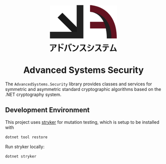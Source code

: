 <p align="center">
  <a title="Project Logo">
    <img height="150" style="margin-top:15px" src="https://raw.githubusercontent.com/Advanced-Systems/vector-assets/master/advanced-systems-logo-annotated.svg">
  </a>
</p>

<h1 align="center">Advanced Systems Security</h1>

The `AdvancedSystems.Security` library provides classes and services for symmetric and
asymmetric standard cryptographic algorithms based on the .NET cryptography system.

## Development Environment

This project uses [stryker](https://stryker-mutator.io/) for mutation testing, which is
setup to be installed with

```powershell
dotnet tool restore
```

Run stryker locally:

```powershell
dotnet stryker
```